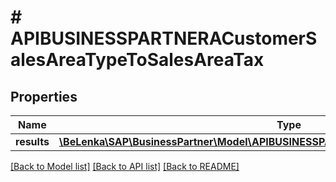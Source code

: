 # # APIBUSINESSPARTNERACustomerSalesAreaTypeToSalesAreaTax

## Properties

Name | Type | Description | Notes
------------ | ------------- | ------------- | -------------
**results** | [**\BeLenka\SAP\BusinessPartner\Model\APIBUSINESSPARTNERACustomerSalesAreaTaxType[]**](APIBUSINESSPARTNERACustomerSalesAreaTaxType.md) |  | [optional]

[[Back to Model list]](../../README.md#models) [[Back to API list]](../../README.md#endpoints) [[Back to README]](../../README.md)
